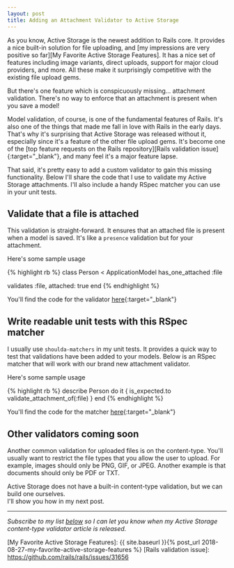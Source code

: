 ```yaml
---
layout: post
title: Adding an Attachment Validator to Active Storage
---
```


As you know, Active Storage is the newest addition to Rails core. 
It provides a nice built-in solution for file uploading, 
and [my impressions are very positive so far][My Favorite Active Storage Features].
It has a nice set of features including image variants, direct uploads, support for major cloud providers, and more. 
All these make it surprisingly competitive with the existing file upload gems. 

But there's one feature which is conspicuously missing... attachment validation. 
There's no way to enforce that an attachment is present when you save a model!

Model validation, of course, is one of the fundamental features of Rails. 
It's also one of the things that made me fall in love with Rails in the early days. 
That's why it's surprising that Active Storage was released without it, 
especially since it's a feature of the other file upload gems. 
It's become one of the [top feature requests on the Rails repository][Rails validation issue]{:target="_blank"},
and many feel it's a major feature lapse. 

That said, it's pretty easy to add a custom validator to gain this missing functionality. 
Below I'll share the code that I use to validate my Active Storage attachments. 
I'll also include a handy RSpec matcher you can use in your unit tests. 

## Validate that a file is attached

This validation is straight-forward. 
It ensures that an attached file is present when a model is saved. 
It's like a `presence` validation but for your attachment. 

Here's some sample usage

{% highlight rb %}
class Person < ApplicationModel
   has_one_attached :file

   validates :file, attached: true
end
{% endhighlight %}

You'll find the code for the validator [here](https://gist.github.com/carlosramireziii/73f2c7b12dd6716482e41a3cd8e0a94d#file-attached_validator-rb){:target="_blank"}

## Write readable unit tests with this RSpec matcher

I usually use `shoulda-matchers` in my unit tests. 
It provides a quick way to test that validations have been added to your models. 
Below is an RSpec matcher that will work with our brand new attachment validator. 

Here's some sample usage

{% highlight rb %}
describe Person do
   it { is_expected.to validate_attachment_of(:file) }
end
{% endhighlight %}

You'll find the code for the matcher [here](https://gist.github.com/carlosramireziii/73f2c7b12dd6716482e41a3cd8e0a94d#file-validate_attachment_of-rb){:target="_blank"}

## Other validators coming soon

Another common validation for uploaded files is on the content-type. 
You'll usually want to restrict the file types that you allow the user to upload. 
For example, images should only be PNG, GIF, or JPEG. Another example is that documents should only be PDF or TXT. 

Active Storage does not have a built-in content-type validation, 
but we can build one ourselves.  
I'll show you how in my next post.

---

_Subscribe to my list [below](#post_cta) so I can let you know when my Active Storage content-type validator article is released._

[My Favorite Active Storage Features]: {{ site.baseurl }}{% post_url 2018-08-27-my-favorite-active-storage-features %}
[Rails validation issue]: https://github.com/rails/rails/issues/31656
